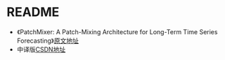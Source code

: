 # README

- 《PatchMixer: A Patch-Mixing Architecture for Long-Term Time Series Forecasting》[原文地址](https://arxiv.org/abs/2310.00655v1)
- 中译版[CSDN地址]()